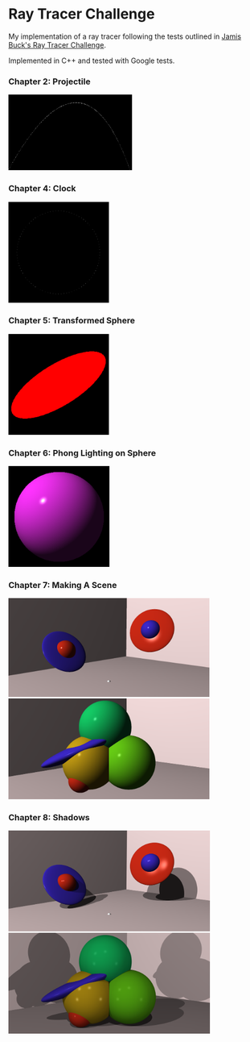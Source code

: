 # Ray Tracer Challenge
My implementation of a ray tracer following the tests outlined in [Jamis Buck's Ray Tracer Challenge](http://raytracerchallenge.com/).

Implemented in C++ and tested with Google tests. 

### Chapter 2: Projectile

<img src="example_imgs/0_projectile.png" height="150"> 

### Chapter 4: Clock

<img src="example_imgs/1_clock.png" height="200">

### Chapter 5: Transformed Sphere

<img src="example_imgs/2_sheared_sphere.png" height="200"></br>

### Chapter 6: Phong Lighting on Sphere 

<img src="example_imgs/3_phong_lit_sphere.png" height="200"></br>

### Chapter 7: Making A Scene

<img src="example_imgs/4_making_a_scene.png" width="400"></br>
<img src="example_imgs/4_making_a_scene2.png" width="400"></br>

### Chapter 8: Shadows

<img src="example_imgs/5_making_a_scene_shadows.png" height="200"></br>
<img src="example_imgs/5_making_a_scene_shadows2.png" height="200"></br>
